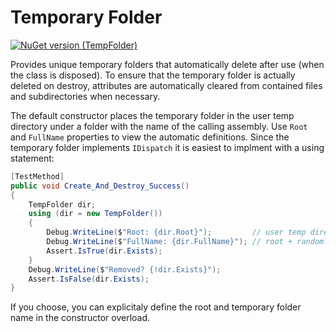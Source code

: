 # Temporary Folder

[![NuGet version (TempFolder)](https://img.shields.io/nuget/v/TempFolder.svg?style=flat-square)](https://www.nuget.org/packages/TempFolder/)

Provides unique temporary folders that automatically delete after use (when the class is disposed). To ensure that the temporary folder is actually deleted on destroy, attributes are automatically cleared from contained files and subdirectories when necessary.

The default constructor places the temporary folder in the user temp directory under a folder with the name of the calling assembly. Use `Root` and `FullName` properties to view the automatic definitions. Since the temporary folder implements `IDispatch` it is easiest to implment with a using statement:

```csharp
[TestMethod]
public void Create_And_Destroy_Success()
{
    TempFolder dir;
    using (dir = new TempFolder())
    {
        Debug.WriteLine($"Root: {dir.Root}");         // user temp directory + calling assembly name
        Debug.WriteLine($"FullName: {dir.FullName}"); // root + randomly generated name
        Assert.IsTrue(dir.Exists);
    }
    Debug.WriteLine($"Removed? {!dir.Exists}");
    Assert.IsFalse(dir.Exists);
}
```

If you choose, you can explicitaly define the root and temporary folder name in the constructor overload.

